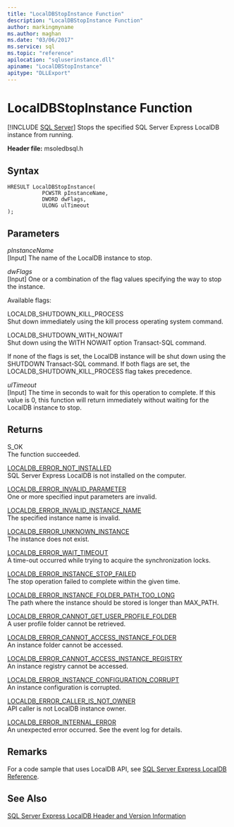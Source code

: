 ```yaml
---
title: "LocalDBStopInstance Function"
description: "LocalDBStopInstance Function"
author: markingmyname
ms.author: maghan
ms.date: "03/06/2017"
ms.service: sql
ms.topic: "reference"
apilocation: "sqluserinstance.dll"
apiname: "LocalDBStopInstance"
apitype: "DLLExport"
---
```

# LocalDBStopInstance Function
 [!INCLUDE [SQL Server](../../includes/applies-to-version/sqlserver.md)]
  Stops the specified SQL Server Express LocalDB instance from running.  
  
 **Header file:** msoledbsql.h  
  
## Syntax  
  
```  
HRESULT LocalDBStopInstance(  
           PCWSTR pInstanceName,  
           DWORD dwFlags,   
           ULONG ulTimeout   
);  
```  
  
## Parameters  
 *pInstanceName*  
 [Input] The name of the LocalDB instance to stop.  
  
 *dwFlags*  
 [Input] One or a combination of the flag values specifying the way to stop the instance.  
  
 Available flags:  
  
 LOCALDB_SHUTDOWN_KILL_PROCESS  
 Shut down immediately using the kill process operating system command.  
  
 LOCALDB_SHUTDOWN_WITH_NOWAIT  
 Shut down using the WITH NOWAIT option Transact-SQL command.  
  
 If none of the flags is set, the LocalDB instance will be shut down using the SHUTDOWN Transact-SQL command. If both flags are set, the LOCALDB_SHUTDOWN_KILL_PROCESS flag takes precedence.  
  
 *ulTimeout*  
 [Input] The time in seconds to wait for this operation to complete. If this value is 0, this function will return immediately without waiting for the LocalDB instance to stop.  
  
## Returns  
 S_OK  
 The function succeeded.  
  
 [LOCALDB_ERROR_NOT_INSTALLED](../../relational-databases/express-localdb-error-messages/localdb-error-not-installed.md)  
 SQL Server Express LocalDB is not installed on the computer.  
  
 [LOCALDB_ERROR_INVALID_PARAMETER](../../relational-databases/express-localdb-error-messages/localdb-error-invalid-parameter.md)  
 One or more specified input parameters are invalid.  
  
 [LOCALDB_ERROR_INVALID_INSTANCE_NAME](../../relational-databases/express-localdb-error-messages/localdb-error-invalid-instance-name.md)  
 The specified instance name is invalid.  
  
 [LOCALDB_ERROR_UNKNOWN_INSTANCE](../../relational-databases/express-localdb-error-messages/localdb-error-unknown-instance.md)  
 The instance does not exist.  
  
 [LOCALDB_ERROR_WAIT_TIMEOUT](../../relational-databases/express-localdb-error-messages/localdb-error-wait-timeout.md)  
 A time-out occurred while trying to acquire the synchronization locks.  
  
 [LOCALDB_ERROR_INSTANCE_STOP_FAILED](../../relational-databases/express-localdb-error-messages/localdb-error-instance-stop-failed.md)  
 The stop operation failed to complete within the given time.  
  
 [LOCALDB_ERROR_INSTANCE_FOLDER_PATH_TOO_LONG](../../relational-databases/express-localdb-error-messages/localdb-error-instance-folder-path-too-long.md)  
 The path where the instance should be stored is longer than MAX_PATH.  
  
 [LOCALDB_ERROR_CANNOT_GET_USER_PROFILE_FOLDER](../../relational-databases/express-localdb-error-messages/localdb-error-cannot-get-user-profile-folder.md)  
 A user profile folder cannot be retrieved.  
  
 [LOCALDB_ERROR_CANNOT_ACCESS_INSTANCE_FOLDER](../../relational-databases/express-localdb-error-messages/localdb-error-cannot-access-instance-folder.md)  
 An instance folder cannot be accessed.  
  
 [LOCALDB_ERROR_CANNOT_ACCESS_INSTANCE_REGISTRY](../../relational-databases/express-localdb-error-messages/localdb-error-cannot-access-instance-registry.md)  
 An instance registry cannot be accessed.  
  
 [LOCALDB_ERROR_INSTANCE_CONFIGURATION_CORRUPT](../../relational-databases/express-localdb-error-messages/localdb-error-instance-configuration-corrupt.md)  
 An instance configuration is corrupted.  
  
 [LOCALDB_ERROR_CALLER_IS_NOT_OWNER](../../relational-databases/express-localdb-error-messages/localdb-error-caller-is-not-owner.md)  
 API caller is not LocalDB instance owner.  
  
 [LOCALDB_ERROR_INTERNAL_ERROR](../../relational-databases/express-localdb-error-messages/localdb-error-internal-error.md)  
 An unexpected error occurred. See the event log for details.  
  
## Remarks  
 For a code sample that uses LocalDB API, see [SQL Server Express LocalDB Reference](../../relational-databases/sql-server-express-localdb-reference.md).  
  
## See Also  
 [SQL Server Express LocalDB Header and Version Information](../../relational-databases/express-localdb-instance-apis/sql-server-express-localdb-header-and-version-information.md)  
  
  
